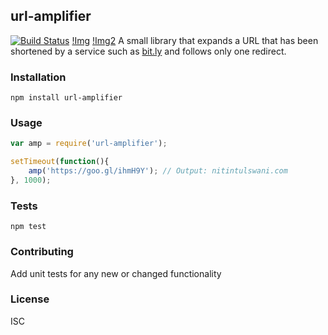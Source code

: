 ## url-amplifier
[![Build Status](https://travis-ci.org/nitin42/url-amplifier.svg?branch=master)](https://travis-ci.org/nitin42/url-amplifier)
[!Img](https://img.shields.io/badge/dependencies-up--to--date-green.svg)
[!Img2](https://img.shields.io/badge/npm-2.15.9-blue.svg)
A small library that expands a URL that has been shortened by a service such as [bit.ly](bit.ly) and follows only one redirect.

### Installation

```
npm install url-amplifier

```

### Usage

```javascript
var amp = require('url-amplifier');

setTimeout(function(){
	amp('https://goo.gl/ihmH9Y'); // Output: nitintulswani.com
}, 1000);

```

### Tests

```
npm test
```

### Contributing 

Add unit tests for any new or changed functionality

### License

ISC

